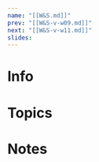 ```yaml
---
name: "[[W&S.md]]"
prev: "[[W&S-v-w09.md]]"
next: "[[W&S-v-w11.md]]"
slides:
---
```

  
  
# Info
  
  
# Topics
  
  
# Notes